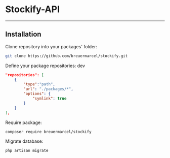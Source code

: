 # Stockify-API

---

## Installation

Clone repository into your packages' folder:
```bash
git clone https://github.com/breuermarcel/stockify.git
```

Define your package repositories: dev
```json
"repositories": [
    {
        "type":"path",
        "url": "./packages/*",
        "options": {
            "symlink": true
        }
    }
],
```

Require package:
```bash
composer require breuermarcel/stockify 
```

Migrate database:
```bash
php artisan migrate
```
